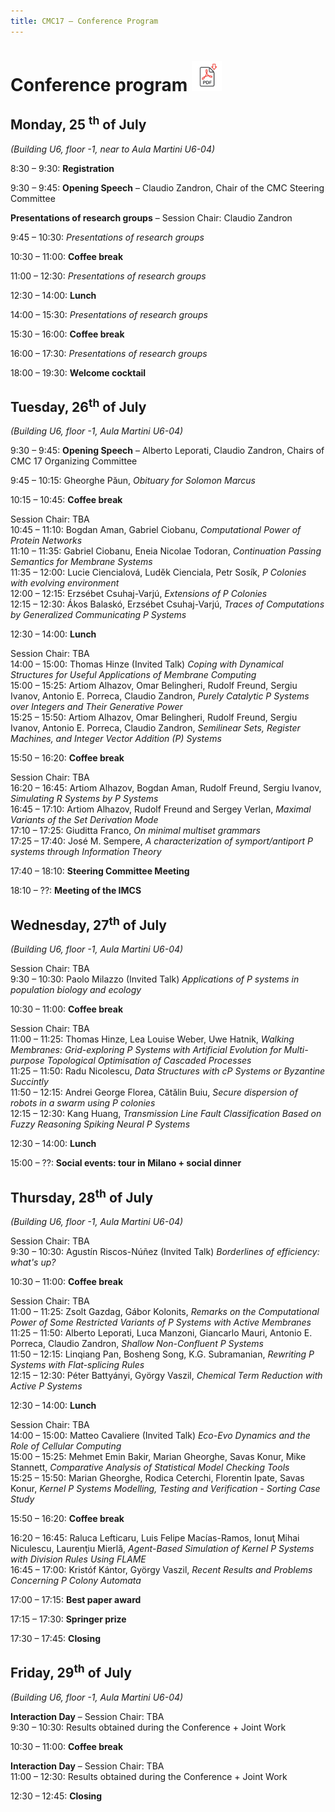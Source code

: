 ```yaml
---
title: CMC17 – Conference Program
---
```


Conference program [<img src="/media/pdf-icon.svg" alt="PDF format" height="48" width="48" class="pdf_icon">](/conference-program/CMC17-preliminary-program.pdf)
================================================================================================================================================================

Monday, 25 <sup>th</sup> of July
--------------------------------

_(Building U6, floor -1, near to Aula Martini U6-04)_

8:30 – 9:30: __Registration__

9:30 – 9:45: __Opening Speech__ – Claudio Zandron, Chair of the CMC Steering Committee

__Presentations of research groups__ – Session Chair: Claudio Zandron

9:45 – 10:30: _Presentations of research groups_

10:30 – 11:00: __Coffee break__

11:00 – 12:30: _Presentations of research groups_

12:30 – 14:00: __Lunch__

14:00 – 15:30: _Presentations of research groups_

15:30 – 16:00: __Coffee break__

16:00 – 17:30: _Presentations of research groups_

18:00 – 19:30: __Welcome cocktail__

Tuesday, 26<sup>th</sup> of July
--------------------------------

_(Building U6, floor -1, Aula Martini U6-04)_

9:30 – 9:45: __Opening Speech__ – Alberto Leporati, Claudio Zandron, Chairs of CMC 17 Organizing Committee

9:45 – 10:15: Gheorghe Păun, _Obituary for Solomon Marcus_

10:15 – 10:45: __Coffee break__

Session Chair: TBA<br>
10:45 – 11:10: Bogdan Aman, Gabriel Ciobanu, _Computational Power of Protein Networks_<br>
11:10 – 11:35: Gabriel Ciobanu, Eneia Nicolae Todoran, _Continuation Passing Semantics for Membrane Systems_<br>
11:35 – 12:00: Lucie Ciencialová, Luděk Cienciala, Petr Sosík, _P Colonies with evolving environment_<br>
12:00 – 12:15: Erzsébet Csuhaj-Varjú, _Extensions of P Colonies_<br>
12:15 – 12:30: Ákos Balaskó, Erzsébet Csuhaj-Varjú, _Traces of Computations by Generalized Communicating P Systems_<br>

12:30 – 14:00: __Lunch__

Session Chair: TBA<br>
14:00 – 15:00: Thomas Hinze (Invited Talk) _Coping with Dynamical Structures for Useful Applications of Membrane Computing_<br>
15:00 – 15:25: Artiom Alhazov, Omar Belingheri, Rudolf Freund, Sergiu Ivanov, Antonio E. Porreca, Claudio Zandron, _Purely Catalytic P Systems over Integers and Their Generative Power_<br>
15:25 – 15:50: Artiom Alhazov, Omar Belingheri, Rudolf Freund, Sergiu Ivanov, Antonio E. Porreca, Claudio Zandron, _Semilinear Sets, Register Machines, and Integer Vector Addition (P) Systems_<br>

15:50 – 16:20: __Coffee break__

Session Chair: TBA<br>
16:20 – 16:45: Artiom Alhazov, Bogdan Aman, Rudolf Freund, Sergiu Ivanov, _Simulating R Systems by P Systems_<br>
16:45 – 17:10: Artiom Alhazov, Rudolf Freund and Sergey Verlan, _Maximal Variants of the Set Derivation Mode_<br>
17:10 – 17:25: Giuditta Franco, _On minimal multiset grammars_<br>
17:25 – 17:40: José M. Sempere, _A characterization of symport/antiport P systems through Information Theory_<br>

17:40 – 18:10: __Steering Committee Meeting__

18:10 – ??: __Meeting of the IMCS__

Wednesday, 27<sup>th</sup> of July
----------------------------------

_(Building U6, floor -1, Aula Martini U6-04)_

Session Chair: TBA<br>
9:30 – 10:30: Paolo Milazzo (Invited Talk) _Applications of P systems in population biology and ecology_<br>

10:30 – 11:00: __Coffee break__

Session Chair: TBA<br>
11:00 – 11:25: Thomas Hinze, Lea Louise Weber, Uwe Hatnik, _Walking Membranes: Grid-exploring P Systems with Artificial Evolution for Multi-purpose Topological Optimisation of Cascaded Processes_<br>
11:25 – 11:50: Radu Nicolescu, _Data Structures with cP Systems or Byzantine Succintly_<br>
11:50 – 12:15: Andrei George Florea, Cătălin Buiu, _Secure dispersion of robots in a swarm using P colonies_<br>
12:15 – 12:30: Kang Huang, _Transmission Line Fault Classification Based on Fuzzy Reasoning Spiking Neural P Systems_<br>

12:30 – 14:00: __Lunch__

15:00 – ??: __Social events: tour in Milano + social dinner__

Thursday, 28<sup>th</sup> of July
---------------------------------

_(Building U6, floor -1, Aula Martini U6-04)_

Session Chair: TBA<br>
9:30 – 10:30: Agustín Riscos-Núñez (Invited Talk) _Borderlines of efficiency: what's up?_<br>

10:30 – 11:00: __Coffee break__

Session Chair: TBA<br>
11:00 – 11:25: Zsolt Gazdag, Gábor Kolonits, _Remarks on the Computational Power of Some Restricted Variants of P Systems with Active Membranes_<br>
11:25 – 11:50: Alberto Leporati, Luca Manzoni, Giancarlo Mauri, Antonio E. Porreca, Claudio Zandron, _Shallow Non-Confluent P Systems_<br>
11:50 – 12:15: Linqiang Pan, Bosheng Song, K.G. Subramanian, _Rewriting P Systems with Flat-splicing Rules_<br>
12:15 – 12:30: Péter Battyányi, György Vaszil, _Chemical Term Reduction with Active P Systems_<br>

12:30 – 14:00: __Lunch__

Session Chair: TBA<br>
14:00 – 15:00: Matteo Cavaliere (Invited Talk) _Eco-Evo Dynamics and the Role of Cellular Computing_<br>
15:00 – 15:25: Mehmet Emin Bakir, Marian Gheorghe, Savas Konur, Mike Stannett, _Comparative Analysis of Statistical Model Checking Tools_<br>
15:25 – 15:50: Marian Gheorghe, Rodica Ceterchi, Florentin Ipate, Savas Konur, _Kernel P Systems Modelling, Testing and Verification - Sorting Case Study_<br>

15:50 – 16:20: __Coffee break__

16:20 – 16:45: Raluca Lefticaru, Luis Felipe Macías-Ramos, Ionuţ Mihai Niculescu, Laurenţiu Mierlă, _Agent-Based Simulation of Kernel P Systems with Division Rules Using FLAME_<br>
16:45 – 17:00: Kristóf Kántor, György Vaszil, _Recent Results and Problems Concerning P Colony Automata_<br>

17:00 – 17:15: __Best paper award__

17:15 – 17:30: __Springer prize__

17:30 – 17:45: __Closing__

Friday, 29<sup>th</sup> of July
-------------------------------

_(Building U6, floor -1, Aula Martini U6-04)_

__Interaction Day__ – Session Chair: TBA<br>
9:30 – 10:30: Results obtained during the Conference + Joint Work

10:30 – 11:00: __Coffee break__

__Interaction Day__ – Session Chair: TBA<br>
11:00 – 12:30: Results obtained during the Conference + Joint Work

12:30 – 12:45: __Closing__


